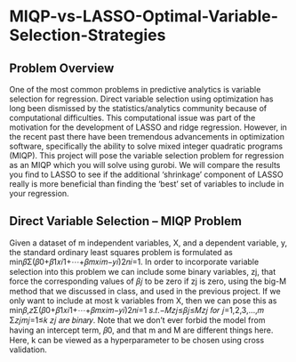 # MIQP-vs-LASSO-Optimal-Variable-Selection-Strategies

## Problem Overview
One of the most common problems in predictive analytics is variable selection for regression. Direct variable selection using optimization has long been dismissed by the statistics/analytics community because of computational difficulties. This computational issue was part of the motivation for the development of LASSO and ridge regression. However, in the recent past there have been tremendous advancements in optimization software, specifically the ability to solve mixed integer quadratic programs (MIQP). This project will pose the variable selection problem for regression as an MIQP which you will solve using gurobi. We will compare the results you find to LASSO to see if the additional ‘shrinkage’ component of LASSO really is more beneficial than finding the ‘best’ set of variables to include in your regression.

## Direct Variable Selection – MIQP Problem
Given a dataset of m independent variables, X, and a dependent variable, y, the standard ordinary least squares problem is formulated as min𝛽Σ(𝛽0+𝛽1𝑥𝑖1+⋯+𝛽𝑚𝑥𝑖𝑚−𝑦𝑖)2𝑛𝑖=1.
In order to incorporate variable selection into this problem we can include some binary variables, zj, that force the corresponding values of 𝛽𝑗 to be zero if zj is zero, using the big-M method that we discussed in class, and used in the previous project. If we only want to include at most k variables from X, then we can pose this as min𝛽,𝑧Σ(𝛽0+𝛽1𝑥𝑖1+⋯+𝛽𝑚𝑥𝑖𝑚−𝑦𝑖)2𝑛𝑖=1 𝑠.𝑡.−𝑀𝑧𝑗≤𝛽𝑗≤𝑀𝑧𝑗 𝑓𝑜𝑟 𝑗=1,2,3,…,𝑚 Σ𝑧𝑗𝑚𝑗=1≤𝑘 𝑧𝑗 𝑎𝑟𝑒 𝑏𝑖𝑛𝑎𝑟𝑦.
Note that we don’t ever forbid the model from having an intercept term, 𝛽0, and that m and M are different things here. Here, k can be viewed as a hyperparameter to be chosen using cross validation.
